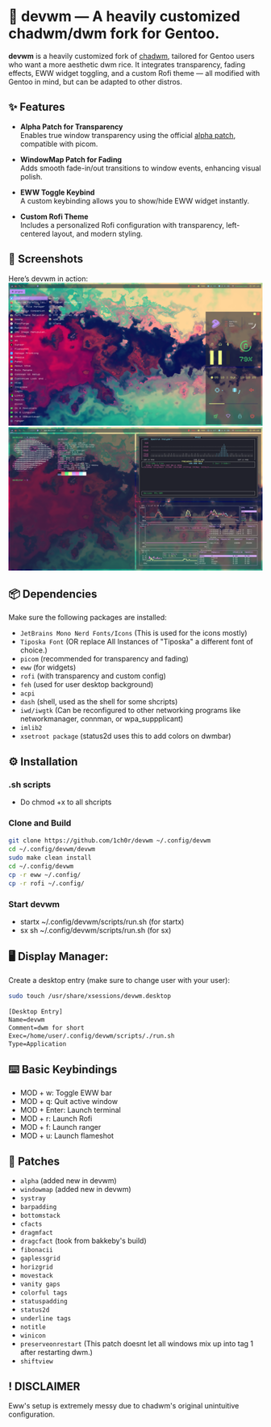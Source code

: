 
# 🧠 devwm — A heavily customized chadwm/dwm fork for Gentoo.


**devwm** is a heavily customized fork of [chadwm](https://github.com/siduck/chadwm), tailored for Gentoo users who want a more aesthetic dwm rice. It integrates transparency, fading effects, EWW widget toggling, and a custom Rofi theme — all modified with Gentoo in mind, but can be adapted to other distros.

## ✨ Features

- **Alpha Patch for Transparency**  
  Enables true window transparency using the official [alpha patch](https://dwm.suckless.org/patches/alpha/), compatible with picom.

- **WindowMap Patch for Fading**  
  Adds smooth fade-in/out transitions to window events, enhancing visual polish.

- **EWW Toggle Keybind**  
  A custom keybinding allows you to show/hide EWW widget instantly.

- **Custom Rofi Theme**  
  Includes a personalized Rofi configuration with transparency, left-centered layout, and modern styling.

## 📸 Screenshots

Here’s devwm in action:
![Rofi theme/EWW](assets/ewwrofi.png)
![r/unixporn style fetch](assets/fetch.png)

## 📦 Dependencies

Make sure the following packages are installed:
- `JetBrains Mono Nerd Fonts/Icons` (This is used for the icons mostly)
- `Tiposka Font` (OR replace All Instances of "Tiposka" a different font of choice.)
- `picom` (recommended for transparency and fading)
- `eww` (for widgets)
- `rofi` (with transparency and custom config)
- `feh` (used for user desktop background)
- `acpi`
- `dash` (shell, used as the shell for some shcripts) 
- `iwd/iwgtk` (Can be reconfigured to other networking programs like networkmanager, connman, or wpa_suppplicant)
- `imlib2`
- `xsetroot package` (status2d uses this to add colors on dwmbar)


## ⚙️ Installation

### .sh scripts
- Do chmod +x to all shcripts

### Clone and Build

```bash
git clone https://github.com/1ch0r/devwm ~/.config/devwm
cd ~/.config/devwm/devwm
sudo make clean install
cd ~/.config/devwm
cp -r eww ~/.config/
cp -r rofi ~/.config/
```
### Start devwm
- startx ~/.config/devwm/scripts/run.sh (for startx)
- sx sh ~/.config/devwm/scripts/run.sh (for sx)

## 🖥️ Display Manager:

Create a desktop entry (make sure to change user with your user):

```bash
sudo touch /usr/share/xsessions/devwm.desktop
```
```
[Desktop Entry]
Name=devwm
Comment=dwm for short
Exec=/home/user/.config/devwm/scripts/./run.sh 
Type=Application 
```

## ⌨️ Basic Keybindings
- MOD + w:	Toggle EWW bar
- MOD + q:  Quit active window
- MOD + Enter:	Launch terminal
- MOD + r:	Launch Rofi
- MOD + f:	Launch ranger
- MOD + u:  Launch flameshot


## 📄 Patches

  - `alpha` (added new in devwm)
  - `windowmap` (added new in devwm)
  - `systray`
  - `barpadding`
  - `bottomstack`
  - `cfacts`
  - `dragmfact`
  - `dragcfact` (took from bakkeby's build)
  - `fibonacii`
  - `gaplessgrid`
  - `horizgrid`
  - `movestack`
  - `vanity gaps`
  - `colorful tags`
  - `statuspadding`
  - `status2d`
  - `underline tags`
  - `notitle`
  - `winicon`
  - `preserveonrestart` (This patch doesnt let all windows mix up into tag 1 after restarting dwm.)
  - `shiftview`


## ! DISCLAIMER
Eww's setup is extremely messy due to chadwm's original unintuitive configuration.

